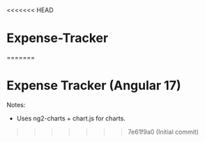 <<<<<<< HEAD
# Expense-Tracker
=======
# Expense Tracker (Angular 17)

Notes:
- Uses ng2-charts + chart.js for charts.
>>>>>>> 7e61f9a0 (Initial commit)
